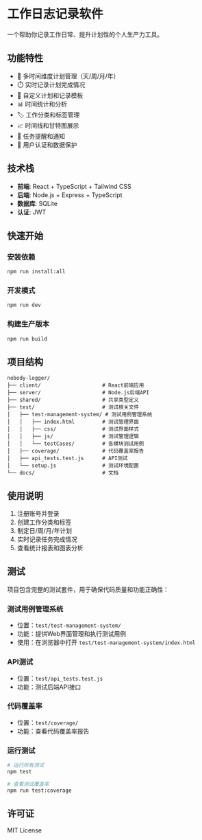 # 工作日志记录软件

一个帮助你记录工作日常、提升计划性的个人生产力工具。

## 功能特性

- 📅 多时间维度计划管理（天/周/月/年）
- ⏱️ 实时记录计划完成情况
- 📝 自定义计划和记录模板
- 📊 时间统计和分析
- 🏷️ 工作分类和标签管理
- 📈 时间线和甘特图展示
- 🔔 任务提醒和通知
- 🔐 用户认证和数据保护

## 技术栈

- **前端**: React + TypeScript + Tailwind CSS
- **后端**: Node.js + Express + TypeScript
- **数据库**: SQLite
- **认证**: JWT

## 快速开始

### 安装依赖
```bash
npm run install:all
```

### 开发模式
```bash
npm run dev
```

### 构建生产版本
```bash
npm run build
```

## 项目结构

```
nobody-logger/
├── client/                    # React前端应用
├── server/                    # Node.js后端API
├── shared/                    # 共享类型定义
├── test/                      # 测试相关文件
│   ├── test-management-system/ # 测试用例管理系统
│   │   ├── index.html         # 测试管理界面
│   │   ├── css/               # 测试界面样式
│   │   ├── js/                # 测试管理逻辑
│   │   └── testCases/         # 各模块测试用例
│   ├── coverage/              # 代码覆盖率报告
│   ├── api_tests.test.js      # API测试
│   └── setup.js               # 测试环境配置
└── docs/                      # 文档
```

## 使用说明

1. 注册账号并登录
2. 创建工作分类和标签
3. 制定日/周/月/年计划
4. 实时记录任务完成情况
5. 查看统计报表和图表分析

## 测试

项目包含完整的测试套件，用于确保代码质量和功能正确性：

### 测试用例管理系统
- 位置：`test/test-management-system/`
- 功能：提供Web界面管理和执行测试用例
- 使用：在浏览器中打开 `test/test-management-system/index.html`

### API测试
- 位置：`test/api_tests.test.js`
- 功能：测试后端API接口

### 代码覆盖率
- 位置：`test/coverage/`
- 功能：查看代码覆盖率报告

### 运行测试
```bash
# 运行所有测试
npm test

# 查看测试覆盖率
npm run test:coverage
```

## 许可证

MIT License